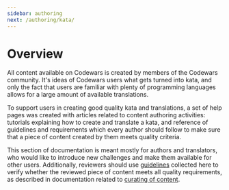 ```yaml
---
sidebar: authoring
next: /authoring/kata/
---
```


# Overview

All content available on Codewars is created by members of the Codewars community. It's ideas of Codewars users what gets turned into kata, and only the fact that users are familiar with plenty of programming languages allows for a large amount of available translations.

To support users in creating good quality kata and translations, a set of help pages was created with articles related to content authoring activities: tutorials explaining how to create and translate a kata, and reference of guidelines and requirements which every author should follow to make sure that a piece of content created by them meets quality criteria.

This section of documentation is meant mostly for authors and translators, who would like to introduce new challenges and make them available for other users. Additionally, reviewers should use [guidelines][guidelines-authoring] collected here to verify whether the reviewed piece of content meets all quality requirements, as described in documentation related to [curating of content][docs-curating].


[guidelines-authoring]: /authoring/guidelines/
[docs-curating]: /curating/
